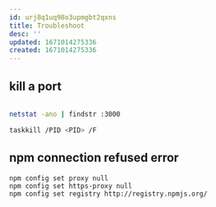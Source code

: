 ```yaml
---
id: urj8q1uq98o3upmgbt2qxns
title: Troubleshoot
desc: ''
updated: 1671014275336
created: 1671014275336
---
```


## kill a port

```bash

netstat -ano | findstr :3000

taskkill /PID <PID> /F
```

## npm connection refused error

```
npm config set proxy null
npm config set https-proxy null
npm config set registry http://registry.npmjs.org/
```